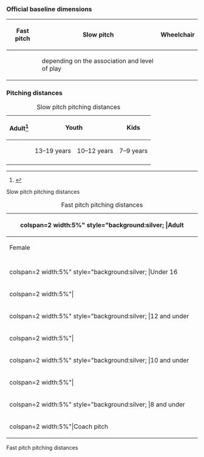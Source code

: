 ### Official baseline dimensions

<table>
<thead>
<tr class="header">
<th><p>Fast pitch</p></th>
<th><p>Slow pitch</p></th>
<th><p>Wheelchair</p></th>
</tr>
</thead>
<tbody>
<tr class="odd">
<td></td>
<td><p>depending on the association and level of play</p></td>
<td></td>
</tr>
</tbody>
</table>

### Pitching distances

<table>
<caption>Slow pitch pitching distances</caption>
<thead>
<tr class="header">
<th><p>Adult<a href="#fn1" class="footnote-ref" id="fnref1"
role="doc-noteref"><sup>1</sup></a></p></th>
<th colspan="2"><p>Youth</p></th>
<th><p>Kids</p></th>
</tr>
</thead>
<tbody>
<tr class="odd">
<td></td>
<td><p>13–19 years</p></td>
<td><p>10–12 years</p></td>
<td><p>7–9 years</p></td>
</tr>
<tr class="even">
<td></td>
<td></td>
<td></td>
<td></td>
</tr>
</tbody>
</table>
<section id="footnotes" class="footnotes footnotes-end-of-document"
role="doc-endnotes">
<hr />
<ol>
<li id="fn1"><a href="#fnref1" class="footnote-back"
role="doc-backlink">↩︎</a></li>
</ol>
</section>

Slow pitch pitching distances

<table>
<caption>Fast pitch pitching distances</caption>
<thead>
<tr class="header">
<th><p>colspan=2 width:5%" style="background:silver; |Adult</p></th>
</tr>
</thead>
<tbody>
<tr class="odd">
<td width="15%"><p>Female</p></td>
</tr>
<tr class="even">
<td></td>
</tr>
<tr class="odd">
<td><p>colspan=2 width:5%" style="background:silver; |Under 16</p></td>
</tr>
<tr class="even">
<td><p>colspan=2 width:5%"|</p></td>
</tr>
<tr class="odd">
<td><p>colspan=2 width:5%" style="background:silver; |12 and
under</p></td>
</tr>
<tr class="even">
<td><p>colspan=2 width:5%"|</p></td>
</tr>
<tr class="odd">
<td><p>colspan=2 width:5%" style="background:silver; |10 and
under</p></td>
</tr>
<tr class="even">
<td><p>colspan=2 width:5%"|</p></td>
</tr>
<tr class="odd">
<td><p>colspan=2 width:5%" style="background:silver; |8 and
under</p></td>
</tr>
<tr class="even">
<td><p>colspan=2 width:5%"|Coach pitch</p></td>
</tr>
</tbody>
</table>

Fast pitch pitching distances

